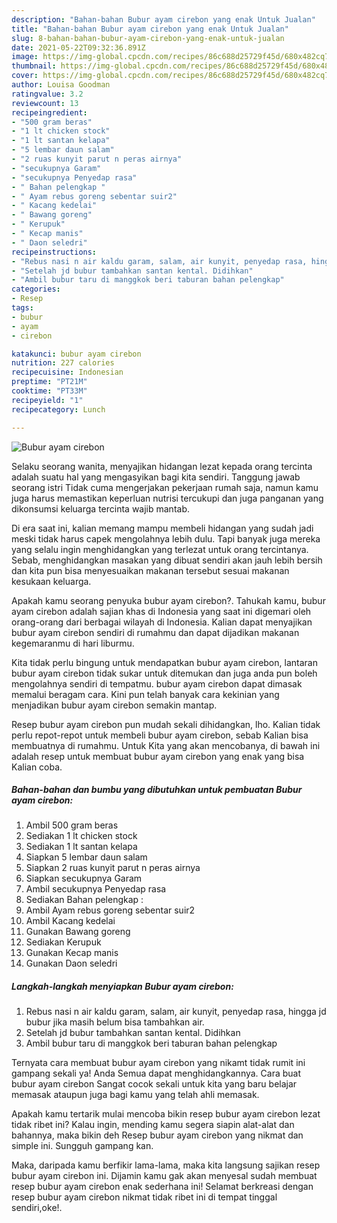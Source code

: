```yaml
---
description: "Bahan-bahan Bubur ayam cirebon yang enak Untuk Jualan"
title: "Bahan-bahan Bubur ayam cirebon yang enak Untuk Jualan"
slug: 8-bahan-bahan-bubur-ayam-cirebon-yang-enak-untuk-jualan
date: 2021-05-22T09:32:36.891Z
image: https://img-global.cpcdn.com/recipes/86c688d25729f45d/680x482cq70/bubur-ayam-cirebon-foto-resep-utama.jpg
thumbnail: https://img-global.cpcdn.com/recipes/86c688d25729f45d/680x482cq70/bubur-ayam-cirebon-foto-resep-utama.jpg
cover: https://img-global.cpcdn.com/recipes/86c688d25729f45d/680x482cq70/bubur-ayam-cirebon-foto-resep-utama.jpg
author: Louisa Goodman
ratingvalue: 3.2
reviewcount: 13
recipeingredient:
- "500 gram beras"
- "1 lt chicken stock"
- "1 lt santan kelapa"
- "5 lembar daun salam"
- "2 ruas kunyit parut n peras airnya"
- "secukupnya Garam"
- "secukupnya Penyedap rasa"
- " Bahan pelengkap "
- " Ayam rebus goreng sebentar suir2"
- " Kacang kedelai"
- " Bawang goreng"
- " Kerupuk"
- " Kecap manis"
- " Daon seledri"
recipeinstructions:
- "Rebus nasi n air kaldu garam, salam, air kunyit, penyedap rasa, hingga jd bubur jika masih belum bisa tambahkan air."
- "Setelah jd bubur tambahkan santan kental. Didihkan"
- "Ambil bubur taru di manggkok beri taburan bahan pelengkap"
categories:
- Resep
tags:
- bubur
- ayam
- cirebon

katakunci: bubur ayam cirebon 
nutrition: 227 calories
recipecuisine: Indonesian
preptime: "PT21M"
cooktime: "PT33M"
recipeyield: "1"
recipecategory: Lunch

---
```



![Bubur ayam cirebon](https://img-global.cpcdn.com/recipes/86c688d25729f45d/680x482cq70/bubur-ayam-cirebon-foto-resep-utama.jpg)

Selaku seorang wanita, menyajikan hidangan lezat kepada orang tercinta adalah suatu hal yang mengasyikan bagi kita sendiri. Tanggung jawab seorang istri Tidak cuma mengerjakan pekerjaan rumah saja, namun kamu juga harus memastikan keperluan nutrisi tercukupi dan juga panganan yang dikonsumsi keluarga tercinta wajib mantab.

Di era  saat ini, kalian memang mampu membeli hidangan yang sudah jadi meski tidak harus capek mengolahnya lebih dulu. Tapi banyak juga mereka yang selalu ingin menghidangkan yang terlezat untuk orang tercintanya. Sebab, menghidangkan masakan yang dibuat sendiri akan jauh lebih bersih dan kita pun bisa menyesuaikan makanan tersebut sesuai makanan kesukaan keluarga. 



Apakah kamu seorang penyuka bubur ayam cirebon?. Tahukah kamu, bubur ayam cirebon adalah sajian khas di Indonesia yang saat ini digemari oleh orang-orang dari berbagai wilayah di Indonesia. Kalian dapat menyajikan bubur ayam cirebon sendiri di rumahmu dan dapat dijadikan makanan kegemaranmu di hari liburmu.

Kita tidak perlu bingung untuk mendapatkan bubur ayam cirebon, lantaran bubur ayam cirebon tidak sukar untuk ditemukan dan juga anda pun boleh mengolahnya sendiri di tempatmu. bubur ayam cirebon dapat dimasak memalui beragam cara. Kini pun telah banyak cara kekinian yang menjadikan bubur ayam cirebon semakin mantap.

Resep bubur ayam cirebon pun mudah sekali dihidangkan, lho. Kalian tidak perlu repot-repot untuk membeli bubur ayam cirebon, sebab Kalian bisa membuatnya di rumahmu. Untuk Kita yang akan mencobanya, di bawah ini adalah resep untuk membuat bubur ayam cirebon yang enak yang bisa Kalian coba.

<!--inarticleads1-->

##### Bahan-bahan dan bumbu yang dibutuhkan untuk pembuatan Bubur ayam cirebon:

1. Ambil 500 gram beras
1. Sediakan 1 lt chicken stock
1. Sediakan 1 lt santan kelapa
1. Siapkan 5 lembar daun salam
1. Siapkan 2 ruas kunyit parut n peras airnya
1. Siapkan secukupnya Garam
1. Ambil secukupnya Penyedap rasa
1. Sediakan  Bahan pelengkap :
1. Ambil  Ayam rebus goreng sebentar suir2
1. Ambil  Kacang kedelai
1. Gunakan  Bawang goreng
1. Sediakan  Kerupuk
1. Gunakan  Kecap manis
1. Gunakan  Daon seledri




<!--inarticleads2-->

##### Langkah-langkah menyiapkan Bubur ayam cirebon:

1. Rebus nasi n air kaldu garam, salam, air kunyit, penyedap rasa, hingga jd bubur jika masih belum bisa tambahkan air.
1. Setelah jd bubur tambahkan santan kental. Didihkan
1. Ambil bubur taru di manggkok beri taburan bahan pelengkap




Ternyata cara membuat bubur ayam cirebon yang nikamt tidak rumit ini gampang sekali ya! Anda Semua dapat menghidangkannya. Cara buat bubur ayam cirebon Sangat cocok sekali untuk kita yang baru belajar memasak ataupun juga bagi kamu yang telah ahli memasak.

Apakah kamu tertarik mulai mencoba bikin resep bubur ayam cirebon lezat tidak ribet ini? Kalau ingin, mending kamu segera siapin alat-alat dan bahannya, maka bikin deh Resep bubur ayam cirebon yang nikmat dan simple ini. Sungguh gampang kan. 

Maka, daripada kamu berfikir lama-lama, maka kita langsung sajikan resep bubur ayam cirebon ini. Dijamin kamu gak akan menyesal sudah membuat resep bubur ayam cirebon enak sederhana ini! Selamat berkreasi dengan resep bubur ayam cirebon nikmat tidak ribet ini di tempat tinggal sendiri,oke!.

